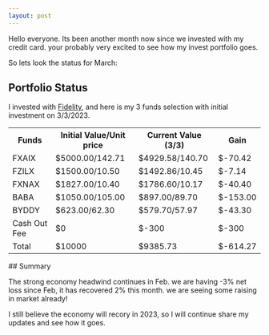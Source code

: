 ```yaml
---
layout: post
---
```


Hello everyone. Its been another month now since we invested with my credit card. your probably very excited to see how my invest portfolio goes.

So lets look the status for March:

## Portfolio Status
I invested with [Fidelity](https://www.fidelity.com/), and here is my 3 funds selection with initial investment on 3/3/2023.

<table style="width:100%">
  <tr>
    <th> Funds </th>
    <th> Initial Value/Unit price </th>
    <th> Current Value (3/3) </th>
    <th> Gain </th>
  </tr>
  <tr>
    <td> FXAIX </td>
    <td> $5000.00/142.71 </td>
    <td> $4929.58/140.70 </td>
    <td> $-70.42 </td>
  </tr>
  <tr>
    <td> FZILX </td>
    <td> $1500.00/10.50 </td>
    <td> $1492.86/10.45 </td>
    <td> $-7.14 </td>
  </tr>
  <tr>
    <td> FXNAX </td>
    <td> $1827.00/10.40 </td>
    <td> $1786.60/10.17 </td>
    <td> $-40.40 </td>
  </tr>
  <tr>
    <td> BABA </td>
    <td> $1050.00/105.00 </td>
    <td> $897.00/89.70 </td>
    <td> $-153.00 </td>
  </tr>
  <tr>
    <td> BYDDY </td>
    <td> $623.00/62.30 </td>
    <td> $579.70/57.97 </td>
    <td> $-43.30 </td>
  </tr>
  <tr>
    <td> Cash Out Fee </td>
    <td> $0 </td>
    <td> $-300 </td>
    <td> $-300 </td>
  </tr>
  <tr>
    <td> Total </td>
    <td> $10000 </td>
    <td> $9385.73 </td>
    <td> $-614.27 </td>
  </tr>
</table>
## Summary

The strong economy headwind continues in Feb. we are having -3% net loss since Feb, it has recovered 2% this month. we are seeing some raising in market already!

I still believe the economy will recory in 2023, so I will continue share my updates and see how it goes. 

 


